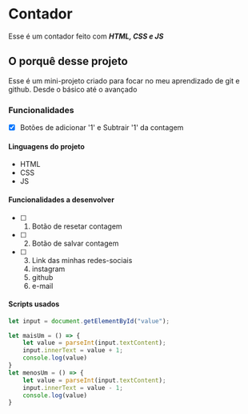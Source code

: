 # Contador

Esse é um contador feito com _**HTML, CSS e JS**_

## O porquê desse projeto

Esse é um mini-projeto criado para focar no meu aprendizado de git e github. Desde o básico até o avançado

### Funcionalidades

- [x] Botões de adicionar '1' e Subtrair '1' da contagem

#### Linguagens do projeto

* HTML
* CSS
* JS

#### Funcionalidades a desenvolver

- [ ] 1. Botão de resetar contagem
- [ ] 2. Botão de salvar contagem
- [ ] 3. Link das minhas redes-sociais
    1. instagram
    2. github
    3. e-mail

#### Scripts usados
```javascript
let input = document.getElementById("value");

let maisUm = () => {
    let value = parseInt(input.textContent);
    input.innerText = value + 1;
    console.log(value)
}
let menosUm = () => {
    let value = parseInt(input.textContent);
    input.innerText = value - 1;
    console.log(value)
}
```